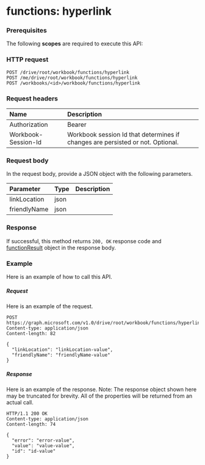 # functions: hyperlink


### Prerequisites
The following **scopes** are required to execute this API: 
### HTTP request
<!-- { "blockType": "ignored" } -->
```http
POST /drive/root/workbook/functions/hyperlink
POST /me/drive/root/workbook/functions/hyperlink
POST /workbooks/<id>/workbook/functions/hyperlink

```
### Request headers
| Name       | Description|
|:---------------|:----------|
| Authorization  | Bearer <code>|
| Workbook-Session-Id  | Workbook session Id that determines if changes are persisted or not. Optional.|

### Request body
In the request body, provide a JSON object with the following parameters.

| Parameter	   | Type	|Description|
|:---------------|:--------|:----------|
|linkLocation|json||
|friendlyName|json||

### Response
If successful, this method returns `200, OK` response code and [functionResult](../resources/functionresult.md) object in the response body.

### Example
Here is an example of how to call this API.
##### Request
Here is an example of the request.
<!-- {
  "blockType": "request",
  "name": "functions_hyperlink"
}-->
```http
POST https://graph.microsoft.com/v1.0/drive/root/workbook/functions/hyperlink
Content-type: application/json
Content-length: 82

{
  "linkLocation": "linkLocation-value",
  "friendlyName": "friendlyName-value"
}
```

##### Response
Here is an example of the response. Note: The response object shown here may be truncated for brevity. All of the properties will be returned from an actual call.
<!-- {
  "blockType": "response",
  "truncated": true,
  "@odata.type": "microsoft.graph.functionResult"
} -->
```http
HTTP/1.1 200 OK
Content-type: application/json
Content-length: 74

{
  "error": "error-value",
  "value": "value-value",
  "id": "id-value"
}
```

<!-- uuid: 8fcb5dbc-d5aa-4681-8e31-b001d5168d79
2015-10-25 14:57:30 UTC -->
<!-- {
  "type": "#page.annotation",
  "description": "functions: hyperlink",
  "keywords": "",
  "section": "documentation",
  "tocPath": ""
}-->